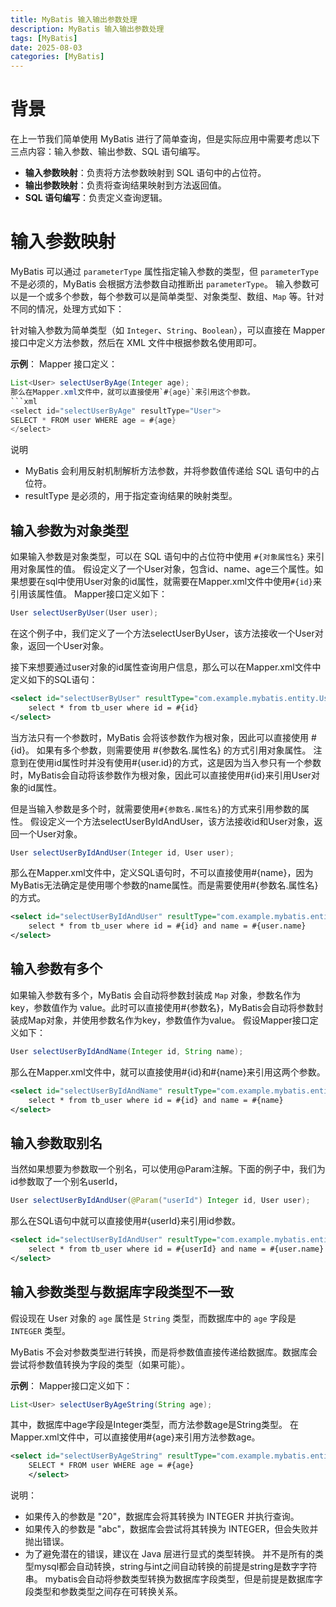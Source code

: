 ```yaml
---
title: MyBatis 输入输出参数处理
description: MyBatis 输入输出参数处理
tags: [MyBatis]
date: 2025-08-03
categories: [MyBatis]
---
```

# 背景
在上一节我们简单使用 MyBatis 进行了简单查询，但是实际应用中需要考虑以下三点内容：输入参数、输出参数、SQL 语句编写。

- **输入参数映射**：负责将方法参数映射到 SQL 语句中的占位符。
- **输出参数映射**：负责将查询结果映射到方法返回值。
- **SQL 语句编写**：负责定义查询逻辑。

# 输入参数映射
MyBatis 可以通过 `parameterType` 属性指定输入参数的类型，但 `parameterType` 不是必须的，MyBatis 会根据方法参数自动推断出 `parameterType`。
输入参数可以是一个或多个参数，每个参数可以是简单类型、对象类型、数组、`Map` 等。针对不同的情况，处理方式如下：

针对输入参数为简单类型（如 `Integer`、`String`、`Boolean`），可以直接在 Mapper 接口中定义方法参数，然后在 XML 文件中根据参数名使用即可。

**示例**：
Mapper 接口定义：
```java
List<User> selectUserByAge(Integer age);
那么在Mapper.xml文件中，就可以直接使用`#{age}`来引用这个参数。
```xml
<select id="selectUserByAge" resultType="User">
SELECT * FROM user WHERE age = #{age}
</select>
```
说明
* MyBatis 会利用反射机制解析方法参数，并将参数值传递给 SQL 语句中的占位符。
* resultType 是必须的，用于指定查询结果的映射类型。

## 输入参数为对象类型
如果输入参数是对象类型，可以在 SQL 语句中的占位符中使用 `#{对象属性名}` 来引用对象属性的值。
假设定义了一个User对象，包含id、name、age三个属性。如果想要在sql中使用User对象的id属性，就需要在Mapper.xml文件中使用`#{id}`来引用该属性值。
Mapper接口定义如下：
```java
User selectUserByUser(User user);
```
在这个例子中，我们定义了一个方法selectUserByUser，该方法接收一个User对象，返回一个User对象。

接下来想要通过user对象的id属性查询用户信息，那么可以在Mapper.xml文件中定义如下的SQL语句：
```xml
<select id="selectUserByUser" resultType="com.example.mybatis.entity.User">
    select * from tb_user where id = #{id}
</select>
```
当方法只有一个参数时，MyBatis 会将该参数作为根对象，因此可以直接使用 #{id}。
如果有多个参数，则需要使用 #{参数名.属性名} 的方式引用对象属性。
注意到在使用id属性时并没有使用#{user.id}的方式，这是因为当入参只有一个参数时，MyBatis会自动将该参数作为根对象，因此可以直接使用#{id}来引用User对象的id属性。

但是当输入参数是多个时，就需要使用`#{参数名.属性名}`的方式来引用参数的属性。
假设定义一个方法selectUserByIdAndUser，该方法接收id和User对象，返回一个User对象。
```java
User selectUserByIdAndUser(Integer id, User user);
```
那么在Mapper.xml文件中，定义SQL语句时，不可以直接使用#{name}，因为MyBatis无法确定是使用哪个参数的name属性。而是需要使用#{参数名.属性名}的方式。
```xml
<select id="selectUserByIdAndUser" resultType="com.example.mybatis.entity.User">
    select * from tb_user where id = #{id} and name = #{user.name}
</select>
```

## 输入参数有多个
如果输入参数有多个，MyBatis 会自动将参数封装成 `Map` 对象，参数名作为 key，参数值作为 value。此时可以直接使用#{参数名}，MyBatis会自动将参数封装成Map对象，并使用参数名作为key，参数值作为value。
假设Mapper接口定义如下：
```java
User selectUserByIdAndName(Integer id, String name);
```
那么在Mapper.xml文件中，就可以直接使用#{id}和#{name}来引用这两个参数。
```xml
<select id="selectUserByIdAndName" resultType="com.example.mybatis.entity.User">
    select * from tb_user where id = #{id} and name = #{name}
</select>
```

## 输入参数取别名
当然如果想要为参数取一个别名，可以使用@Param注解。下面的例子中，我们为id参数取了一个别名userId，
```java
User selectUserByIdAndUser(@Param("userId") Integer id, User user);
```
那么在SQL语句中就可以直接使用#{userId}来引用id参数。
```xml
<select id="selectUserByIdAndUser" resultType="com.example.mybatis.entity.User">
    select * from tb_user where id = #{userId} and name = #{user.name}
</select>
```

## 输入参数类型与数据库字段类型不一致
假设现在 User 对象的 `age` 属性是 `String` 类型，而数据库中的 `age` 字段是 `INTEGER` 类型。

MyBatis 不会对参数类型进行转换，而是将参数值直接传递给数据库。数据库会尝试将参数值转换为字段的类型（如果可能）。

**示例**：
Mapper接口定义如下：
```java
List<User> selectUserByAgeString(String age);
```
其中，数据库中age字段是Integer类型，而方法参数age是String类型。
在Mapper.xml文件中，可以直接使用#{age}来引用方法参数age。
```xml
<select id="selectUserByAgeString" resultType="com.example.mybatis.entity.User">
    SELECT * FROM user WHERE age = #{age}
    </select>
```
说明：
* 如果传入的参数是 "20"，数据库会将其转换为 INTEGER 并执行查询。
* 如果传入的参数是 "abc"，数据库会尝试将其转换为 INTEGER，但会失败并抛出错误。
* 为了避免潜在的错误，建议在 Java 层进行显式的类型转换。
并不是所有的类型mysql都会自动转换，string与int之间自动转换的前提是string是数字字符串。
mybatis会自动将参数类型转换为数据库字段类型，但是前提是数据库字段类型和参数类型之间存在可转换关系。
